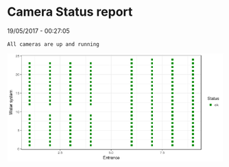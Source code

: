 Camera Status report
================
19/05/2017 - 00:27:05

    All cameras are up and running

![](camreport_files/figure-markdown_github/unnamed-chunk-2-1.png)
